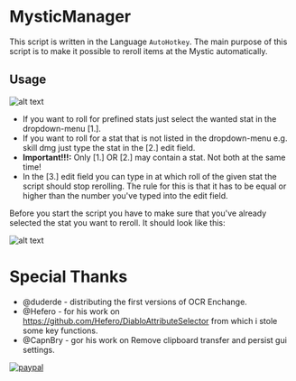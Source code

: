 # MysticManager 
This script is written in the Language `AutoHotkey`. The main purpose of this script is to make it possible to reroll items at the Mystic automatically.

## Usage
![alt text](https://i.imgur.com/DbBS4z7.png)

* If you want to roll for prefined stats just select the wanted stat in the dropdown-menu [1.].
* If you want to roll for a stat that is not listed in the dropdown-menu e.g. skill dmg just type the stat in the [2.] edit field.
* **Important!!!:** Only [1.] OR [2.] may contain a stat. Not both at the same time!
* In the [3.] edit field you can type in at which roll of the given stat the script should stop rerolling. The rule for this is that it has to be equal or higher than the number you've typed into the edit field.

Before you start the script you have to make sure that you've already selected the stat you want to reroll. It should look like this:

![alt text](https://i.imgur.com/H0eo7Tu.png)

# Special Thanks
* @duderde - distributing the first versions of OCR Enchange.
* @Hefero - for his work on https://github.com/Hefero/DiabloAttributeSelector from which i stole some key functions.
* @CapnBry - gor his work on Remove clipboard transfer and persist gui settings.

[![paypal](https://www.paypalobjects.com/en_US/i/btn/btn_donateCC_LG.gif)](https://www.paypal.me/DaLeberkasPepi)
